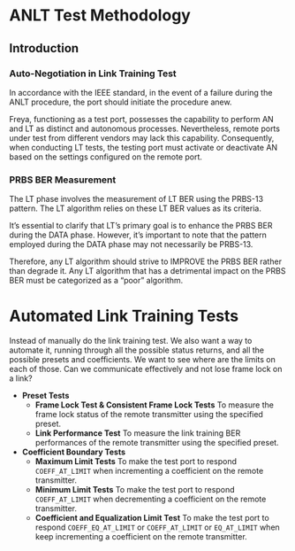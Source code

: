 # ANLT Test Methodology

## Introduction

### Auto-Negotiation in Link Training Test
In accordance with the IEEE standard, in the event of a failure during the ANLT procedure, the port should initiate the procedure anew.

Freya, functioning as a test port, possesses the capability to perform AN and LT as distinct and autonomous processes. Nevertheless, remote ports under test from different vendors may lack this capability. Consequently, when conducting LT tests, the testing port must activate or deactivate AN based on the settings configured on the remote port.

### PRBS BER Measurement
The LT phase involves the measurement of LT BER using the PRBS-13 pattern. The LT algorithm relies on these LT BER values as its criteria.

It’s essential to clarify that LT’s primary goal is to enhance the PRBS BER during the DATA phase. However, it’s important to note that the pattern employed during the DATA phase may not necessarily be PRBS-13.

Therefore, any LT algorithm should strive to IMPROVE the PRBS BER rather than degrade it. Any LT algorithm that has a detrimental impact on the PRBS BER must be categorized as a “poor” algorithm.

# Automated Link Training Tests

Instead of manually do the link training test. We also want a way to automate it, running through all the possible status returns, and all the possible presets and coefficients. We want to see where are the limits on each of those. Can we communicate effectively and not lose frame lock on a link? 

* **Preset Tests**
  * **Frame Lock Test & Consistent Frame Lock Tests**
    To measure the frame lock status of the remote transmitter using the specified preset.
  * **Link Performance Test**
    To measure the link training BER performances of the remote transmitter using the specified preset.
* **Coefficient Boundary Tests**
  * **Maximum Limit Tests**
    To make the test port to respond ``COEFF_AT_LIMIT`` when incrementing a coefficient on the remote transmitter.
  * **Minimum Limit Tests**
    To make the test port to respond ``COEFF_AT_LIMIT`` when decrementing a coefficient on the remote transmitter.
  * **Coefficient and Equalization Limit Test**
    To make the test port to respond ``COEFF_EQ_AT_LIMIT`` or ``COEFF_AT_LIMIT`` or ``EQ_AT_LIMIT`` when keep incrementing a coefficient on the remote transmitter.